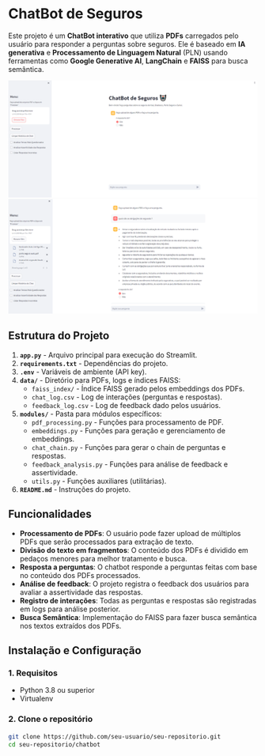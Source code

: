 
# ChatBot de Seguros 

Este projeto é um **ChatBot interativo** que utiliza **PDFs** carregados pelo usuário para responder a perguntas sobre seguros. Ele é baseado em **IA generativa** e **Processamento de Linguagem Natural** (PLN) usando ferramentas como **Google Generative AI**, **LangChain** e **FAISS** para busca semântica.

![Descrição da Imagem](tela_chat.png)
![Descrição da Imagem](tela_chat2.png)



## Estrutura do Projeto

1. **`app.py`** - Arquivo principal para execução do Streamlit.
2. **`requirements.txt`** - Dependências do projeto.
3. **`.env`** - Variáveis de ambiente (API key).
4. **`data/`** - Diretório para PDFs, logs e índices FAISS:
   - `faiss_index/` - Índice FAISS gerado pelos embeddings dos PDFs.
   - `chat_log.csv` - Log de interações (perguntas e respostas).
   - `feedback_log.csv` - Log de feedback dado pelos usuários.
5. **`modules/`** - Pasta para módulos específicos:
   - `pdf_processing.py` - Funções para processamento de PDF.
   - `embeddings.py` - Funções para geração e gerenciamento de embeddings.
   - `chat_chain.py` - Funções para gerar o chain de perguntas e respostas.
   - `feedback_analysis.py` - Funções para análise de feedback e assertividade.
   - `utils.py` - Funções auxiliares (utilitárias).
6. **`README.md`** - Instruções do projeto. 


## Funcionalidades

- **Processamento de PDFs**: O usuário pode fazer upload de múltiplos PDFs que serão processados para extração de texto.
- **Divisão do texto em fragmentos**: O conteúdo dos PDFs é dividido em pedaços menores para melhor tratamento e busca.
- **Resposta a perguntas**: O chatbot responde a perguntas feitas com base no conteúdo dos PDFs processados.
- **Análise de feedback**: O projeto registra o feedback dos usuários para avaliar a assertividade das respostas.
- **Registro de interações**: Todas as perguntas e respostas são registradas em logs para análise posterior.
- **Busca Semântica**: Implementação do FAISS para fazer busca semântica nos textos extraídos dos PDFs.

## Instalação e Configuração

### 1. Requisitos

- Python 3.8 ou superior
- Virtualenv

### 2. Clone o repositório

```bash
git clone https://github.com/seu-usuario/seu-repositorio.git
cd seu-repositorio/chatbot










